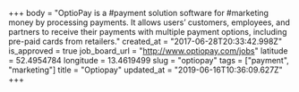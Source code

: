 +++
body = "OptioPay is a #payment solution software for #marketing money by processing payments. It allows users’ customers, employees, and partners to receive their payments with multiple payment options, including pre-paid cards from retailers."
created_at = "2017-06-28T20:33:42.998Z"
is_approved = true
job_board_url = "http://www.optiopay.com/jobs"
latitude = 52.4954784
longitude = 13.4619499
slug = "optiopay"
tags = ["payment", "marketing"]
title = "Optiopay"
updated_at = "2019-06-16T10:36:09.627Z"
+++
